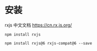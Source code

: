 # 安装

rxjs 中文文档 https://cn.rx.js.org/

`npm install rxjs`

`npm install rxjs@6 rxjs-compat@6 --save`
